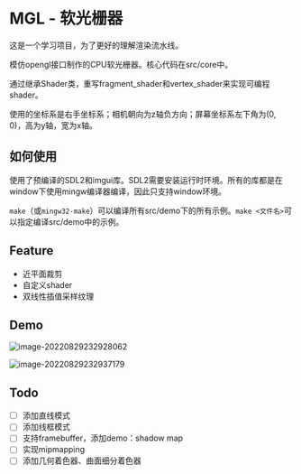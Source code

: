 # MGL - 软光栅器

这是一个学习项目，为了更好的理解渲染流水线。

模仿opengl接口制作的CPU软光栅器。核心代码在src/core中。

通过继承Shader类，重写fragment_shader和vertex_shader来实现可编程shader。

使用的坐标系是右手坐标系；相机朝向为z轴负方向；屏幕坐标系左下角为(0, 0)，高为y轴，宽为x轴。

## 如何使用

使用了预编译的SDL2和imgui库。SDL2需要安装运行时环境。所有的库都是在window下使用mingw编译器编译，因此只支持window环境。

`make`（或`mingw32-make`）可以编译所有src/demo下的所有示例。`make <文件名>`可以指定编译src/demo中的示例。

## Feature

+ 近平面裁剪
+ 自定义shader
+ 双线性插值采样纹理

## Demo

![image-20220829232928062](https://minioapi.limil.top:9000/images/2022/08/29/image-20220829232928062_repeat_1661786970749__614203.png)

![image-20220829232937179](https://minioapi.limil.top:9000/images/2022/08/29/image-20220829232937179_repeat_1661786978423__048483.png)

## Todo

- [ ] 添加直线模式
- [ ] 添加线框模式
- [ ] 支持framebuffer，添加demo：shadow map
- [ ] 实现mipmapping
- [ ] 添加几何着色器、曲面细分着色器